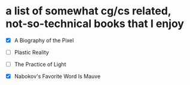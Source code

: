 # a list of somewhat cg/cs related, not-so-technical books that I enjoy


- [x] A Biography of the Pixel

- [ ] Plastic Reality 

- [ ] The Practice of Light

- [x] Nabokov's Favorite Word Is Mauve
